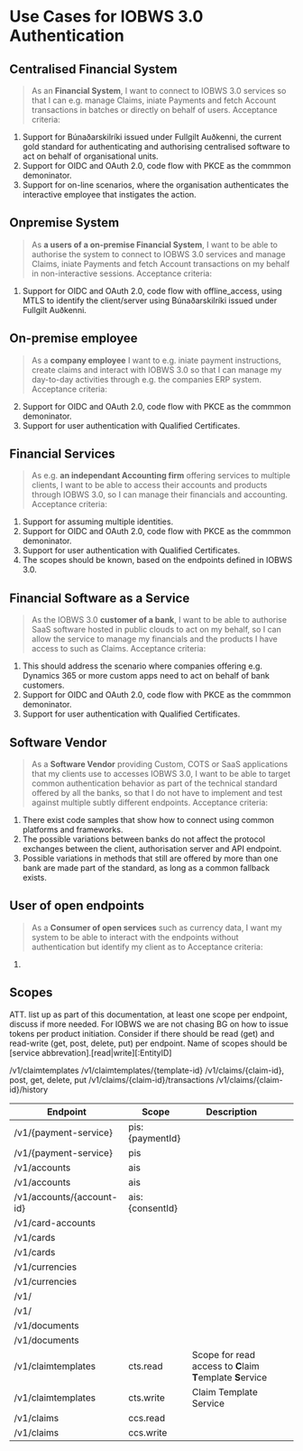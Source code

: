 # Use Cases for IOBWS 3.0 Authentication

## Centralised Financial System
> As an **Financial System**, I want to connect to IOBWS 3.0 services so that I can e.g. manage Claims, iniate Payments and fetch Account transactions in batches or directly on behalf of users.
Acceptance criteria:
1. Support for Búnaðarskilríki issued under Fullgilt Auðkenni, the current gold standard for authenticating and authorising centralised software to act on behalf of organisational units.
2. Support for OIDC and OAuth 2.0, code flow with PKCE as the commmon demoninator. 
3. Support for on-line scenarios, where the organisation authenticates the interactive employee that instigates the action.

## Onpremise System
> As **a users of a on-premise Financial System**, I want to be able to authorise the system to connect to IOBWS 3.0 services and manage Claims, iniate Payments and fetch Account transactions on my behalf in non-interactive sessions.
Acceptance criteria:
1. Support for OIDC and OAuth 2.0, code flow with offline_access, using MTLS to identify the client/server using Búnaðarskilríki issued under Fullgilt Auðkenni. 

## On-premise employee
> As a **company employee** I want to e.g. iniate payment instructions, create claims and interact with IOBWS 3.0 so that I can manage my day-to-day activities through e.g. the companies ERP system.
Acceptance criteria:
2. Support for OIDC and OAuth 2.0, code flow with PKCE as the commmon demoninator. 
2. Support for user authentication with Qualified Certificates.

## Financial Services
> As e.g. **an independant Accounting firm** offering services to multiple clients, I want to be able to access their accounts and products through IOBWS 3.0, so I can manage their financials and accounting.
Acceptance criteria:
1. Support for assuming multiple identities. 
2. Support for OIDC and OAuth 2.0, code flow with PKCE as the commmon demoninator. 
2. Support for user authentication with Qualified Certificates.
3. The scopes should be known, based on the endpoints defined in IOBWS 3.0.

## Financial Software as a Service
> As the IOBWS 3.0 **customer of a bank**, I want to be able to authorise SaaS software hosted in public clouds to act on my behalf, so I can allow the service to manage my financials and the products I have access to such as Claims.
Acceptance criteria:
1. This should address the scenario where companies offering e.g. Dynamics 365 or more custom apps need to act on behalf of bank customers.
2. Support for OIDC and OAuth 2.0, code flow with PKCE as the commmon demoninator. 
2. Support for user authentication with Qualified Certificates.

## Software Vendor
> As a **Software Vendor** providing Custom, COTS or SaaS applications that my clients use to accesses IOBWS 3.0, I want to be able to target common authentication behavior as part of the technical standard offered by all the banks, so that I do not have to implement and test against multiple subtly different endpoints.
Acceptance criteria:
1. There exist code samples that show how to connect using common platforms and frameworks.
2. The possible variations between banks do not affect the protocol exchanges between the client, authorisation server and API endpoint.
3. Possible variations in methods that still are offered by more than one bank are made part of the standard, as long as a common fallback exists. 

## User of open endpoints
> As a **Consumer of open services** such as currency data, I want my system to be able to interact with the endpoints without authentication but identify my client as to 
Acceptance criteria:
1. 

## Scopes
ATT. list up as part of this documentation, at least one scope per endpoint, discuss if more needed.
For IOBWS we are not chasing BG on how to issue tokens per product initiation.
Consider if there should be read (get) and read-write (get, post, delete, put) per endpoint.
Name of scopes should be [service abbrevation].[read|write][:EntityID]

/v1/claimtemplates
/v1/claimtemplates/{template-id}
/v1/claims/{claim-id}, post, get, delete, put
/v1/claims/{claim-id}/transactions
/v1/claims/{claim-id}/history

|  Endpoint | Scope  | Description  |   |   |
|---|---|---|---|---|
| /v1/{payment-service} | pis:{paymentId}  | | | |
| /v1/{payment-service} | pis  | | | |
| /v1/accounts | ais  | | | |
| /v1/accounts | ais  | | | |
| /v1/accounts/{account-id} | ais:{consentId} | | | |
| /v1/card-accounts |   | | | |
| /v1/cards |   | | | |
| /v1/cards |   | | | |
| /v1/currencies |   | | | |
| /v1/currencies |   | | | |
| /v1/ |   | | | |
| /v1/ |   | | | |
| /v1/documents |   | | | |
| /v1/documents |   | | | |
| /v1/claimtemplates  | cts.read | Scope for read access to **C**laim **T**emplate **S**ervice  |   |   |
| /v1/claimtemplates  | cts.write | Claim Template Service  |   |   |
| /v1/claims  | ccs.read  |   |   |   |
| /v1/claims  | ccs.write  |   |   |   |
